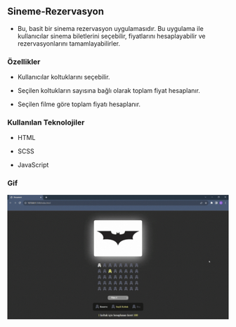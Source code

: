 ## Sineme-Rezervasyon

- Bu, basit bir sinema rezervasyon uygulamasıdır. Bu uygulama ile kullanıcılar sinema biletlerini seçebilir, fiyatlarını hesaplayabilir ve rezervasyonlarını tamamlayabilirler.

### Özellikler

- Kullanıcılar koltuklarını seçebilir.

- Seçilen koltukların sayısına bağlı olarak toplam fiyat hesaplanır.

- Seçilen filme göre toplam fiyatı hesaplanır.

### Kullanılan Teknolojiler

- HTML

- SCSS

- JavaScript

### Gif

<img  src="screen.gif"/>
